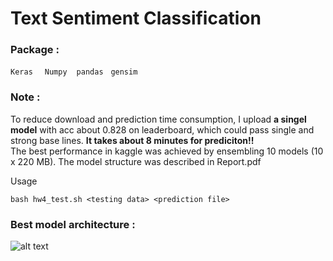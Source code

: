 # Text Sentiment Classification

### Package : 
`Keras` &nbsp; ` Numpy`  &nbsp;` pandas` &nbsp; `gensim` &nbsp;


### Note :

To reduce download and prediction time consumption, I upload **a singel model** with acc about 0.828 on leaderboard, which could pass single and strong base lines. **It takes about 8 minutes for prediciton!!**<br>
The best performance in kaggle was achieved by ensembling 10 models (10 x 220 MB). The model structure was described in Report.pdf<br>

Usage<br>

```
bash hw4_test.sh <testing data> <prediction file>
```

### Best model architecture :

![alt text](https://github.com/thtang/ML2017FALL/blob/master/hw4/best_model.png)